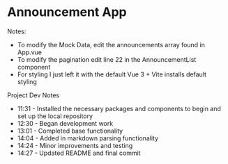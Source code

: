 # Announcement App #

Notes:

- To modify the Mock Data, edit the announcements array found in App.vue
- To modify the pagination edit line 22 in the AnnouncementList component
- For styling I just left it with the default Vue 3 + Vite installs default styling

Project Dev Notes
- 11:31 - Installed the necessary packages and components to begin and set up the local repository
- 12:30 - Began development work
- 13:01 - Completed base functionality
- 14:04 - Added in markdown parsing functionality
- 14:24 - Minor improvements and testing
- 14:27 - Updated README and final commit
